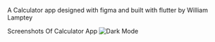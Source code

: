 A Calculator app designed with figma and built with flutter
by William Lamptey

Screenshots Of Calculator App
![Dark Mode]()
